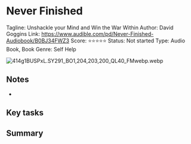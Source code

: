 # Never Finished

Tagline: Unshackle your Mind and Win the War Within
Author: David Goggins
Link: https://www.audible.com/pd/Never-Finished-Audiobook/B0BJ34FWZ3
Score: ⭐️⭐️⭐️⭐️⭐️
Status: Not started
Type: Audio Book, Book
Genre: Self Help

![414g1BUSPxL._SY291_BO1,204,203,200_QL40_FMwebp_.webp](book%20-%20never%20finished.webp)

## Notes

- 

## Key tasks

## Summary
